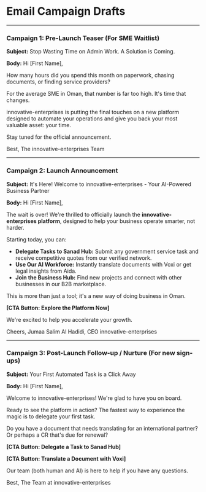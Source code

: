 
# Email Campaign Drafts

---

### Campaign 1: Pre-Launch Teaser (For SME Waitlist)

**Subject:** Stop Wasting Time on Admin Work. A Solution is Coming.

**Body:**
Hi [First Name],

How many hours did you spend this month on paperwork, chasing documents, or finding service providers?

For the average SME in Oman, that number is far too high. It's time that changes.

innovative-enterprises is putting the final touches on a new platform designed to automate your operations and give you back your most valuable asset: your time.

Stay tuned for the official announcement.

Best,
The innovative-enterprises Team

---

### Campaign 2: Launch Announcement

**Subject:** It's Here! Welcome to innovative-enterprises - Your AI-Powered Business Partner

**Body:**
Hi [First Name],

The wait is over! We're thrilled to officially launch the **innovative-enterprises platform**, designed to help your business operate smarter, not harder.

Starting today, you can:
- **Delegate Tasks to Sanad Hub:** Submit any government service task and receive competitive quotes from our verified network.
- **Use Our AI Workforce:** Instantly translate documents with Voxi or get legal insights from Aida.
- **Join the Business Hub:** Find new projects and connect with other businesses in our B2B marketplace.

This is more than just a tool; it's a new way of doing business in Oman.

**[CTA Button: Explore the Platform Now]**

We're excited to help you accelerate your growth.

Cheers,
Jumaa Salim Al Hadidi, CEO
innovative-enterprises

---

### Campaign 3: Post-Launch Follow-up / Nurture (For new sign-ups)

**Subject:** Your First Automated Task is a Click Away

**Body:**
Hi [First Name],

Welcome to innovative-enterprises! We're glad to have you on board.

Ready to see the platform in action? The fastest way to experience the magic is to delegate your first task.

Do you have a document that needs translating for an international partner? Or perhaps a CR that's due for renewal?

**[CTA Button: Delegate a Task to Sanad Hub]**

**[CTA Button: Translate a Document with Voxi]**

Our team (both human and AI) is here to help if you have any questions.

Best,
The Team at innovative-enterprises
